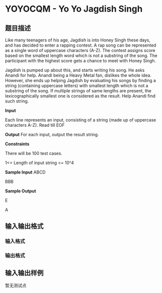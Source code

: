 # YOYOCQM - Yo Yo Jagdish Singh

## 题目描述

Like many teenagers of his age, Jagdish is into Honey Singh these days, and has decided to enter a rapping contest. A rap song can be represented as a single word of uppercase characters (A-Z). The contest assigns score based on the smallest length word which is not a substring of the song. The participant with the highest score gets a chance to meet with Honey Singh.

Jagdish is pumped up about this, and starts writing his song. He asks Anandi for help. Anandi being a Heavy Metal fan, dislikes the whole idea. However, she ends up helping Jagdish by evaluating his songs by finding a string (containing uppercase letters) with smallest length which is not a substring of the song. If multiple strings of same lengths are present, the lexicographically smallest one is considered as the result. Help Anandi find such string.

**Input**

Each line represents an input, consisting of a string (made up of uppercase characters A-Z). Read till EOF

**Output** For each input, output the result string.

**Constraints**

There will be 100 test cases.

1<= Length of input string <= 10^4

**Sample Input** ABCD

BBB

**Sample Output**

E

A

## 输入输出格式

### 输入格式

### 输出格式

## 输入输出样例

暂无测试点

